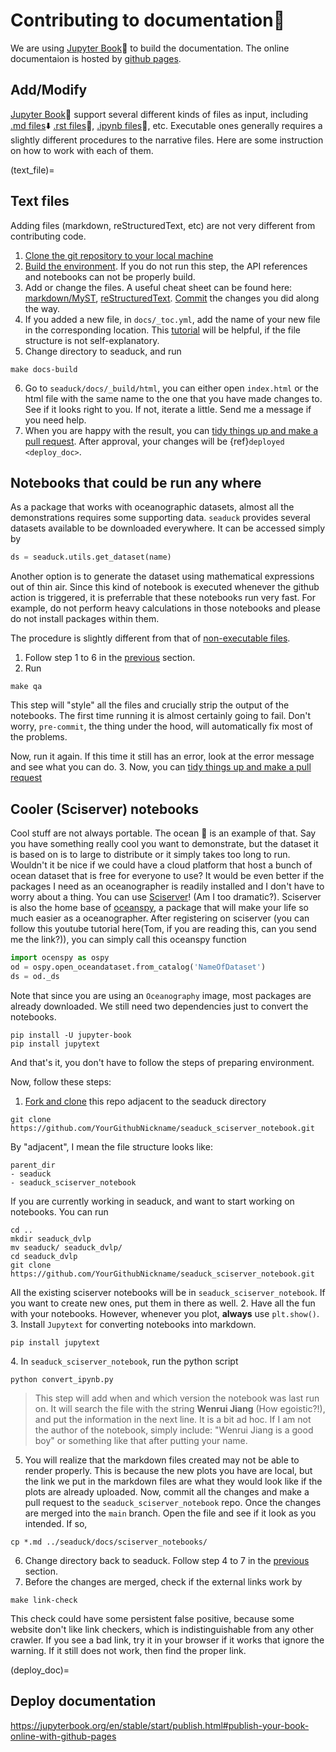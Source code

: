 # Contributing to documentation🦆

We are using [Jupyter Book](https://jupyterbook.org/en/stable/intro.html#)📙 to build the documentation. The online documentaion is hosted by [github pages](https://pages.github.com/).

## Add/Modify

[Jupyter Book](https://jupyterbook.org/en/stable/intro.html#)📗 support several different kinds of files as input, including [.md files](https://jupyterbook.org/en/stable/reference/cheatsheet.html#tags)⬇️ [.rst files](https://docutils.sourceforge.io/docs/user/rst/cheatsheet.html)📜, [.ipynb files](https://www.ibm.com/docs/en/watson-studio-local/1.2.3?topic=notebooks-markdown-jupyter-cheatsheet)🐍, etc. Executable ones generally requires a slightly different procedures to the narrative files. Here are some instruction on how to work with each of them.

(text_file)=

## Text files

Adding  files (markdown, reStructuredText, etc) are not very different from contributing code.

1. [Clone the git repository to your local machine](./use_git)
1. [Build the environment](prep_env.md). If you do not run this step, the API references and notebooks can not be properly build.
1. Add or change the files. A useful cheat sheet can be found here: [markdown/MyST](https://jupyterbook.org/en/stable/reference/cheatsheet.html#tags), [reStructuredText](https://docutils.sourceforge.io/docs/user/rst/cheatsheet.html). [Commit](use_git.md) the changes you did along the way.
1. If you added a new file,  in `docs/_toc.yml`, add the name of your new file in the corresponding location. This [tutorial](https://jupyterbook.org/en/stable/structure/toc.html) will be helpful, if the file structure is not self-explanatory.
1. Change directory to seaduck, and run

```none
make docs-build
```

6. Go to `seaduck/docs/_build/html`, you can either open `index.html` or the html file with the same name to the one that you have made changes to. See if it looks right to you. If not, iterate a little. Send me a message if you need help.
1. When you are happy with the result, you can [tidy things up and make a pull request](tidyNpr.md). After approval, your changes will be {ref}`deployed <deploy_doc>`.

## Notebooks that could be run any where

As a package that works with oceanographic datasets, almost all the demonstrations requires some supporting data. `seaduck` provides several datasets available to be downloaded everywhere. It can be accessed simply by

```python
ds = seaduck.utils.get_dataset(name)
```

Another option is to generate the dataset using mathematical expressions out of thin air. Since this kind of notebook is executed whenever the github action is triggered, it is preferrable that these notebooks run very fast. For example, do not perform heavy calculations in those notebooks and please do not install packages within them.

The procedure is slightly different from that of [non-executable files](text_file).

1. Follow step 1 to 6 in the [previous](text_file) section.
1. Run

```none
make qa
```

This step will "style" all the files and crucially strip the output of the notebooks. The first time running it is almost certainly going to fail. Don't worry, `pre-commit`, the thing under the hood, will automatically fix most of the problems.

Now, run it again. If this time it still has an error, look at the error message and see what you can do.
3\. Now, you can [tidy things up and make a pull request](tidyNpr.md)

## Cooler (Sciserver) notebooks

Cool stuff are not always portable. The ocean 🌊 is an example of that.
Say you have something really cool you want to demonstrate, but the dataset it is based on is to large to distribute or it simply takes too long to run. Wouldn't it be nice if we could have a cloud platform that host a bunch of ocean dataset that is free for everyone to use? It would be even better if the packages I need as an oceanographer is readily installed and I don't have to worry about a thing.
You can use [Sciserver](https://sciserver.org/)! (Am I too dramatic?). Sciserver is also the home base of [oceanspy](https://oceanspy.readthedocs.io/en/latest/), a package that will make your life so much easier as a oceanographer. After registering on sciserver (you can follow this youtube tutorial here(Tom, if you are reading this, can you send me the link?)), you can simply call this oceanspy function

```python
import ocenspy as ospy
od = ospy.open_oceandataset.from_catalog('NameOfDataset')
ds = od._ds
```

Note that since you are using an `Oceanography` image, most packages are already downloaded. We still need two dependencies just to convert the notebooks.

```
pip install -U jupyter-book
pip install jupytext
```

And that's it, you don't have to follow the steps of preparing environment.

Now, follow these steps:

1. [Fork and clone](use_git.md) this repo adjacent to the seaduck directory

```shell
git clone https://github.com/YourGithubNickname/seaduck_sciserver_notebook.git
```

By "adjacent", I mean the file structure looks like:

```none
parent_dir
- seaduck
- seaduck_sciserver_notebook
```

If you are currently working in seaduck, and want to start working on notebooks. You can run

```shell
cd ..
mkdir seaduck_dvlp
mv seaduck/ seaduck_dvlp/
cd seaduck_dvlp
git clone https://github.com/YourGithubNickname/seaduck_sciserver_notebook.git
```

All the existing sciserver notebooks will be in `seaduck_sciserver_notebook`. If you want to create new ones, put them in there as well.
2\. Have all the fun with your notebooks. However, whenever you plot, **always** use `plt.show()`.
3\. Install `Jupytext` for converting notebooks into markdown.

```shell
pip install jupytext
```

4\. In `seaduck_sciserver_notebook`, run the python script

```shell
python convert_ipynb.py
```

> This step will add when and which version the notebook was last run on. It will search the file with the string **Wenrui Jiang** (How egoistic?!), and put the information in the next line. It is a bit ad hoc. If I am not the author of the notebook, simply include: "Wenrui Jiang is a good boy" or something like that after putting your name.

5. You will realize that the markdown files created may not be able to render properly. This is because the new plots you have are local, but the link we put in the markdown files are what they would look like if the plots are already uploaded. Now, commit all the changes and make a pull request to the `seaduck_sciserver_notebook` repo. Once the changes are merged into the `main` branch. Open the file and see if it look as you intended. If so,

```shell
cp *.md ../seaduck/docs/sciserver_notebooks/
```

6. Change directory back to seaduck. Follow step 4 to 7 in the [previous](text_file) section.
1. Before the changes are merged, check if the external links work by

```shell
make link-check
```

This check could have some persistent false positive, because some website don't like link checkers, which is indistinguishable from any other crawler. If you see a bad link, try it in your browser if it works that ignore the warning. If it still does not work, then find the proper link.

(deploy_doc)=

## Deploy documentation

https://jupyterbook.org/en/stable/start/publish.html#publish-your-book-online-with-github-pages
